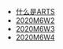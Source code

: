 * [什么是ARTS](arts/)
* [2020M6W2](arts/ARTS_2020M6W2.md)
* [2020M6W3](arts/ARTS_2020M6W3.md)
* [2020M6W4](arts/ARTS_2020M6W4.md)
